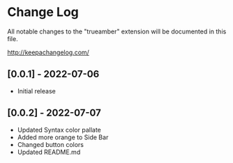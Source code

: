 # Change Log

All notable changes to the "trueamber" extension will be documented in this file.

http://keepachangelog.com/

## [0.0.1] - 2022-07-06

- Initial release

## [0.0.2] - 2022-07-07

- Updated Syntax color pallate 
- Added more orange to Side Bar
- Changed button colors
- Updated README.md 